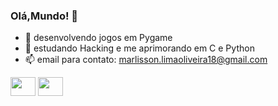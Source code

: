 ### Olá,Mundo! 🚀

- 🔭 desenvolvendo jogos em Pygame
- 🌱 estudando Hacking e me aprimorando em C e Python
- 📫 email para contato: marlisson.limaoliveira18@gmail.com
















<img height="30" width="40" src="https://cdn.jsdelivr.net/gh/devicons/devicon/icons/python/python-original.svg" /> <img height="30" width="40" src="https://cdn.jsdelivr.net/gh/devicons/devicon/icons/c/c-original.svg" />
            
          

          

